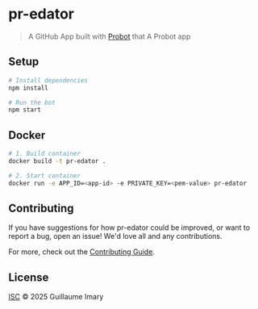 # pr-edator

> A GitHub App built with [Probot](https://github.com/probot/probot) that A Probot app

## Setup

```sh
# Install dependencies
npm install

# Run the bot
npm start
```

## Docker

```sh
# 1. Build container
docker build -t pr-edator .

# 2. Start container
docker run -e APP_ID=<app-id> -e PRIVATE_KEY=<pem-value> pr-edator
```

## Contributing

If you have suggestions for how pr-edator could be improved, or want to report a bug, open an issue! We'd love all and any contributions.

For more, check out the [Contributing Guide](CONTRIBUTING.md).

## License

[ISC](LICENSE) © 2025 Guillaume Imary
